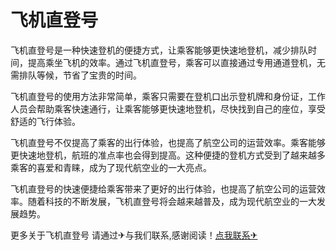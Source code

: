 # 飞机直登号

飞机直登号是一种快速登机的便捷方式，让乘客能够更快速地登机，减少排队时间，提高乘坐飞机的效率。通过飞机直登号，乘客可以直接通过专用通道登机，无需排队等候，节省了宝贵的时间。

飞机直登号的使用方法非常简单，乘客只需要在登机口出示登机牌和身份证，工作人员会帮助乘客快速通行，让乘客能够更快速地登机，尽快找到自己的座位，享受舒适的飞行体验。

飞机直登号不仅提高了乘客的出行体验，也提高了航空公司的运营效率。乘客能够更快速地登机，航班的准点率也会得到提高。这种便捷的登机方式受到了越来越多乘客的喜爱和青睐，成为了现代航空业的一大亮点。

飞机直登号的快速便捷给乘客带来了更好的出行体验，也提高了航空公司的运营效率。随着科技的不断发展，飞机直登号将会越来越普及，成为现代航空业的一大发展趋势。

更多关于飞机直登号 请通过✈与我们联系,感谢阅读！[点我联系✈](https://help.G208.com)
